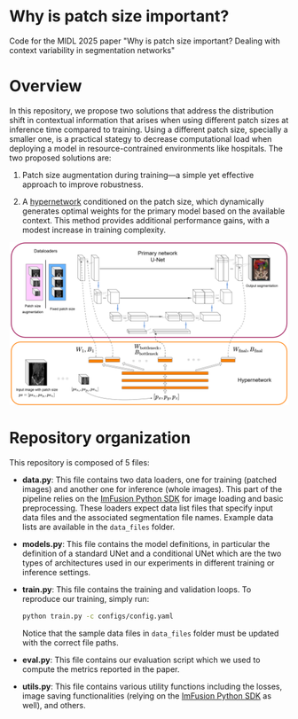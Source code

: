 # Why is patch size important?
Code for the MIDL 2025 paper "Why is patch size important? Dealing with context variability in segmentation networks"

# Overview
In this repository, we propose two solutions that address the distribution shift in contextual information that arises when using different patch sizes at inference time compared to training. Using a different patch size, specially a smaller one, is a practical stategy to decrease computational load when deploying a model in resource-contrained environments like hospitals. The two proposed solutions are:

1. Patch size augmentation during training—a simple yet effective approach to improve robustness.

2. A [hypernetwork](https://arxiv.org/abs/1609.09106) conditioned on the patch size, which dynamically generates optimal weights for the primary model based on the available context. This method provides additional performance gains, with a modest increase in training complexity.

![Model schema](images/ModelFigure.png)

# Repository organization

This repository is composed of 5 files: 

- **data.py**: This file contains two data loaders, one for training (patched images) and another one for inference (whole images). This part of the pipeline relies on the [ImFusion Python SDK](https://docs.imfusion.com/python/) for image loading and basic preprocessing. These loaders expect data list files that specify input data files and the associated segmentation file names. Example data lists are available in the ```data_files``` folder.

- **models.py**: This file contains the model definitions, in particular the definition of a standard UNet and a conditional UNet which are the two types of architectures used in our experiments in different training or inference settings.

- **train.py**: This file contains the training and validation loops. To reproduce our training, simply run:  
    ```bash
    python train.py -c configs/config.yaml
    ```  
    Notice that the sample data files in `data_files` folder must be updated with the correct file paths.

- **eval.py**: This file contains our evaluation script which we used to compute the metrics reported in the paper.

- **utils.py**: This file contains various utility functions including the losses, image saving functionalities (relying on the [ImFusion Python SDK](https://docs.imfusion.com/python/) as well), and others.
